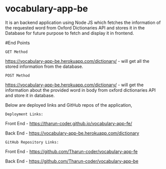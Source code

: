 # vocabulary-app-be

It is an backend application using Node JS which fetches the information of the requested word from Oxford Dictionaries API and stores it in the Database for future purpose to fetch and display it in frontend.


#End Points

`GET Method` 

https://vocabulary-app-be.herokuapp.com/dictionary/ - will get all the stored information from the database.

`POST Method`

https://vocabulary-app-be.herokuapp.com/dictionary/ - will get the information about the provided word in body from oxford dictionaries API and store it in database.

Below are deployed links and GitHub repos of the application,

`Deployment Links:`

Front End - https://tharun-coder.github.io/vocabulary-app-fe/

Back End - https://vocabulary-app-be.herokuapp.com/dictionary

`GitHub Repository Links:`

Front End - https://github.com/Tharun-coder/vocabulary-app-fe

Back End - https://github.com/Tharun-coder/vocabulary-app-be
